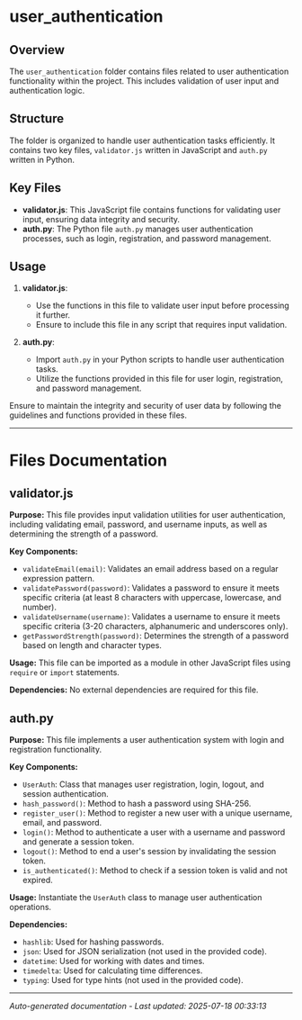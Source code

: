 # user_authentication

## Overview
The `user_authentication` folder contains files related to user authentication functionality within the project. This includes validation of user input and authentication logic.

## Structure
The folder is organized to handle user authentication tasks efficiently. It contains two key files, `validator.js` written in JavaScript and `auth.py` written in Python.

## Key Files
- **validator.js**: This JavaScript file contains functions for validating user input, ensuring data integrity and security.
- **auth.py**: The Python file `auth.py` manages user authentication processes, such as login, registration, and password management.

## Usage
1. **validator.js**:
   - Use the functions in this file to validate user input before processing it further.
   - Ensure to include this file in any script that requires input validation.

2. **auth.py**:
   - Import `auth.py` in your Python scripts to handle user authentication tasks.
   - Utilize the functions provided in this file for user login, registration, and password management.

Ensure to maintain the integrity and security of user data by following the guidelines and functions provided in these files.

---

# Files Documentation

## validator.js

**Purpose:** This file provides input validation utilities for user authentication, including validating email, password, and username inputs, as well as determining the strength of a password.

**Key Components:**
- `validateEmail(email)`: Validates an email address based on a regular expression pattern.
- `validatePassword(password)`: Validates a password to ensure it meets specific criteria (at least 8 characters with uppercase, lowercase, and number).
- `validateUsername(username)`: Validates a username to ensure it meets specific criteria (3-20 characters, alphanumeric and underscores only).
- `getPasswordStrength(password)`: Determines the strength of a password based on length and character types.

**Usage:** This file can be imported as a module in other JavaScript files using `require` or `import` statements.

**Dependencies:** No external dependencies are required for this file.

## auth.py

**Purpose:** This file implements a user authentication system with login and registration functionality.

**Key Components:**
- `UserAuth`: Class that manages user registration, login, logout, and session authentication.
- `hash_password()`: Method to hash a password using SHA-256.
- `register_user()`: Method to register a new user with a unique username, email, and password.
- `login()`: Method to authenticate a user with a username and password and generate a session token.
- `logout()`: Method to end a user's session by invalidating the session token.
- `is_authenticated()`: Method to check if a session token is valid and not expired.

**Usage:** Instantiate the `UserAuth` class to manage user authentication operations.

**Dependencies:**
- `hashlib`: Used for hashing passwords.
- `json`: Used for JSON serialization (not used in the provided code).
- `datetime`: Used for working with dates and times.
- `timedelta`: Used for calculating time differences.
- `typing`: Used for type hints (not used in the provided code).

---
*Auto-generated documentation - Last updated: 2025-07-18 00:33:13*
